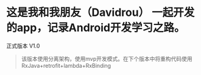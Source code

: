 # 这是我和我朋友（Davidrou） 一起开发的app，记录Android开发学习之路。



正式版本 V1.0
>该版本使用分离架构，使用mvp开发模式。在下个版本中将重构代码使用
>RxJava+retrofit+lambda+RxBinding
>
